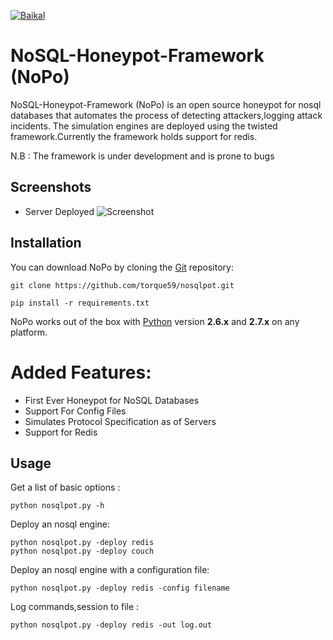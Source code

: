 [![Baikal](https://baikal.io/badges/torque59/nosqlpot)](https://baikal.io/torque59/nosqlpot)

NoSQL-Honeypot-Framework (NoPo)
==

NoSQL-Honeypot-Framework (NoPo) is an open source honeypot for nosql databases that automates the process of detecting attackers,logging attack incidents. The simulation engines are deployed using the twisted framework.Currently the framework holds support for redis.

N.B : The framework is under development and is prone to bugs 

Screenshots
----
* Server Deployed
![Screenshot](http://i.imgur.com/4cCX3Me.png)

Installation
----

You can download NoPo by cloning the [Git](https://github.com/torque59/nosqlpot) repository:

    git clone https://github.com/torque59/nosqlpot.git
    
    pip install -r requirements.txt

NoPo works out of the box with [Python](http://www.python.org/download/) version **2.6.x** and **2.7.x** on any platform.


Added Features:
============================

- First Ever Honeypot for NoSQL Databases
- Support For Config Files 
- Simulates Protocol Specification as of Servers
- Support for Redis


Usage
----

Get a list of basic options :

    python nosqlpot.py -h

Deploy an nosql engine:

    python nosqlpot.py -deploy redis
    python nosqlpot.py -deploy couch

Deploy an nosql engine with a configuration file:

    python nosqlpot.py -deploy redis -config filename
    
Log commands,session to file :

    python nosqlpot.py -deploy redis -out log.out

